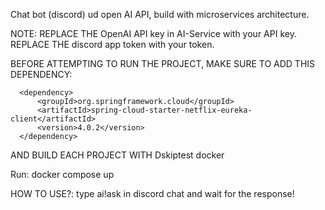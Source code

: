 Chat bot (discord) ud open AI API, build with microservices architecture.

NOTE: 
REPLACE THE OpenAI API key in AI-Service with your API key.
REPLACE THE discord app token with your token.

BEFORE ATTEMPTING TO RUN THE PROJECT, MAKE SURE TO ADD THIS DEPENDENCY:

      <dependency>
          <groupId>org.springframework.cloud</groupId>
          <artifactId>spring-cloud-starter-netflix-eureka-client</artifactId>
          <version>4.0.2</version>
      </dependency>

AND BUILD EACH PROJECT WITH Dskiptest docker

Run:
docker compose up

HOW TO USE?:
type ai!ask <question> in discord chat and wait for the response!
